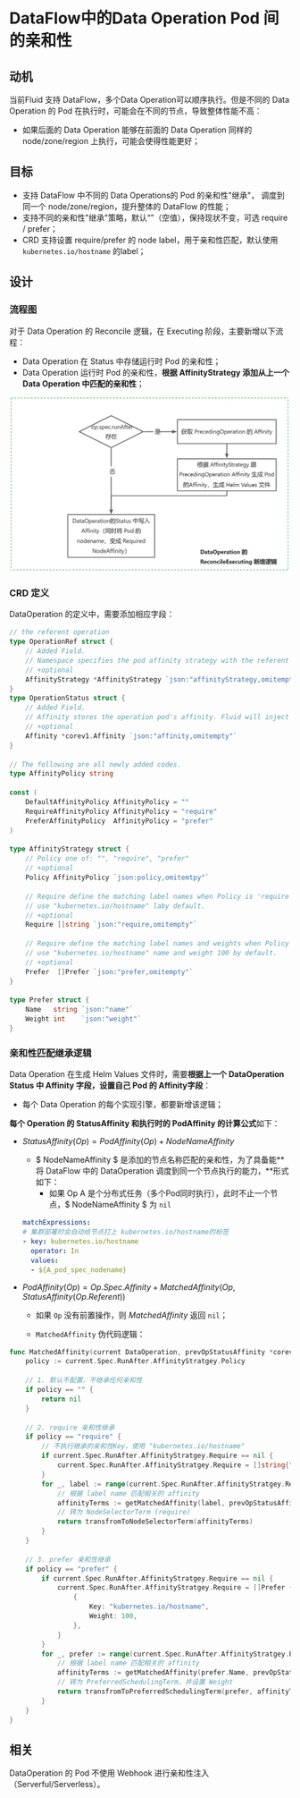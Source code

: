 # DataFlow中的Data Operation Pod 间的亲和性

## 动机
当前Fluid 支持 DataFlow，多个Data Operation可以顺序执行。但是不同的 Data Operation 的 Pod 在执行时，可能会在不同的节点，导致整体性能不高：

- 如果后面的 Data Operation 能够在前面的 Data Operation 同样的 node/zone/region 上执行，可能会使得性能更好；
## 目标

- 支持 DataFlow 中不同的 Data Operations的 Pod 的亲和性"继承"， 调度到同一个 node/zone/region，提升整体的 DataFlow 的性能；
- 支持不同的亲和性"继承"策略，默认“”（空值），保持现状不变，可选 require / prefer；
- CRD 支持设置 require/prefer 的 node label，用于亲和性匹配，默认使用 `kubernetes.io/hostname` 的label；
## 设计
### 流程图
对于 Data Operation 的 Reconcile 逻辑，在 Executing 阶段，主要新增以下流程：

- Data Operation 在 Status 中存储运行时 Pod 的亲和性；
- Data Operation 运行时 Pod 的亲和性，**根据 AffinityStrategy 添加从上一个 Data Operation 中匹配的亲和性**；

![](images/data_flow_affinity_flow.jpeg)

### CRD 定义
DataOperation 的定义中，需要添加相应字段：
```go
// the referent operation
type OperationRef struct {
    // Added Field.
    // Namespace specifies the pod affinity strategy with the referent operation.
    // +optional
    AffinityStrategy *AffinityStrategy `json:"affinityStrategy,omitempty"`
}
type OperationStatus struct {
    // Added Field.
    // Affinity stores the operation pod's affinity. Fluid will inject the "kubernetes.io/hostname" NodeSelectorTerm.
    // +optional
    Affinity *corev1.Affinity `json:"affinity,omitempty"`
}

// The following are all newly added codes.
type AffinityPolicy string

const (
	DefaultAffinityPolicy AffinityPolicy = ""
	RequireAffinityPolicy AffinityPolicy = "require"
	PreferAffinityPolicy  AffinityPolicy = "prefer"
)

type AffinityStrategy struct {
    // Policy one of: "", "require", "prefer"
    // +optional 
    Policy AffinityPolicy `json:policy,omitemtpy"`

    // Require define the matching label names when Policy is 'require'.
    // use "kubernetes.io/hostname" laby default.
    // +optional 
    Require []string `json:"require,omitempty"`
    
    // Require define the matching label names and weights when Policy is 'prefer'.
    // use "kubernetes.io/hostname" name and weight 100 by default.
    // +optional 
    Prefer  []Prefer `json:"prefer,omitempty"`
}

type Prefer struct {
    Name   string `json:"name"`
    Weight int    `json:"weight"`
}
```

### 亲和性匹配继承逻辑
Data Operation 在生成 Helm Values 文件时，需要**根据上一个 DataOperation Status 中 Affinity 字段，设置自己 Pod 的 Affinity字段**：

- 每个 Data Operation 的每个实现引擎，都要新增该逻辑；

**每个 Operation 的 StatusAffinity 和执行时的 PodAffinity 的计算公式**如下：

- $StatusAffinity(Op) = PodAffinity(Op) + NodeNameAffinity$

  - $ NodeNameAffinity $ 是添加的节点名称匹配的亲和性，为了具备能**将 DataFlow 中的 DataOperation 调度到同一个节点执行的能力，**形式如下：
    - 如果 Op A 是个分布式任务（多个Pod同时执行），此时不止一个节点，$ NodeNameAffinity $  为 `nil`

  ```yaml
  matchExpressions:
  # 集群部署时会自动给节点打上 kubernetes.io/hostname的标签
  - key: kubernetes.io/hostname
    operator: In
    values:
    - ${A_pod_spec_nodename}
  ```

- $PodAffinity(Op) = Op.Spec.Affinity + MatchedAffinity(Op, StatusAffinity(Op.Referent))$

  - 如果 `Op` 没有前置操作，则 $MatchedAffinity$ 返回 `nil`；

  - `MatchedAffinity` 伪代码逻辑：

```go
func MatchedAffinity(current DataOperation, prevOpStatusAffinity *corev1.Affinity) *corev1.Affinity {
    policy := current.Spec.RunAfter.AffinityStratgey.Policy

    // 1. 默认不配置，不继承任何亲和性
    if policy == "" {
        return nil
    }
    
    // 2. require 亲和性继承
    if policy == "require" {
        // 不执行继承的亲和性Key，使用 "kubernetes.io/hostname"
        if current.Spec.RunAfter.AffinityStratgey.Require == nil {
            current.Spec.RunAfter.AffinityStratgey.Require = []string{"kubernetes.io/hostname"}
        }
        for _, label := range(current.Spec.RunAfter.AffinityStratgey.Require) {
            // 根据 label name 匹配相关的 affinity
            affinityTerms := getMatchedAffinity(label, prevOpStatusAffinity.NodeAffinity)
            // 转为 NodeSelectorTerm (require)
            return transfromToNodeSelectorTerm(affinityTerms)
        }
    }
    
    // 3. prefer 亲和性继承
    if policy == "prefer" {
        if current.Spec.RunAfter.AffinityStratgey.Require == nil {
            current.Spec.RunAfter.AffinityStratgey.Require = []Prefer {
                {
                    Key: "kubernetes.io/hostname",
                    Weight: 100,
                },
            }
        }
        for _, prefer := range(current.Spec.RunAfter.AffinityStratgey.Prefer) {
            // 根据 label name 匹配相关的 affinity
            affinityTerms := getMatchedAffinity(prefer.Name, prevOpStatusAffinity.NodeAffinity)
            // 转为 PreferredSchedulingTerm，并设置 Weight
            return transfromToPreferredSchedulingTerm(prefer, affinityTerms)
        }
    }
}
```



## 相关
DataOperation 的 Pod 不使用 Webhook 进行亲和性注入（Serverful/Serverless）。
